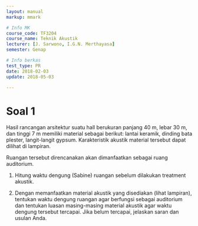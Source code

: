 ```yaml
---
layout: manual
markup: mmark

# Info MK
course_code: TF3204
course_name: Teknik Akustik
lecturer: [J. Sarwono, I.G.N. Merthayasa]
semester: Genap

# Info berkas
test_type: PR
date: 2018-02-03
update: 2018-05-03

---
```


# Soal 1

Hasil rancangan arsitektur suatu hall berukuran panjang 40 m, lebar 30 m, dan tinggi 7 m memiliki material sebagai berikut: lantai keramik, dinding bata plester, langit-langit gypsum. Karakteristik akustik material tersebut dapat dilihat di lampiran.

Ruangan tersebut direncanakan akan dimanfaatkan sebagai ruang auditorium.

1. Hitung waktu dengung (Sabine) ruangan sebelum dilakukan treatment akustik.

2. Dengan memanfaatkan material akustik yang disediakan (lihat lampiran), tentukan waktu dengung ruangan agar berfungsi sebagai auditorium dan tentukan luasan masing-masing material akustik agar waktu dengung tersebut tercapai. Jika belum tercapai, jelaskan saran dan usulan Anda.
